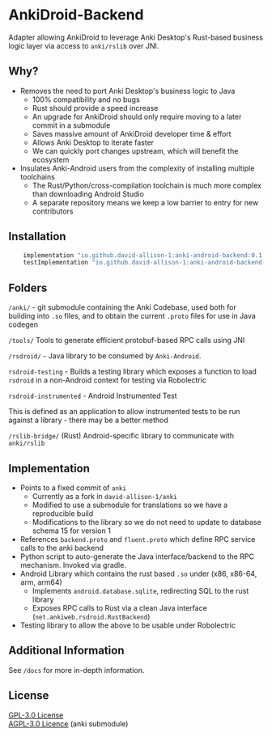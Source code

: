 # AnkiDroid-Backend

Adapter allowing AnkiDroid to leverage Anki Desktop's Rust-based business logic layer via access to `anki/rslib` over JNI.

## Why?

* Removes the need to port Anki Desktop's business logic to Java
   * 100% compatibility and no bugs
   * Rust should provide a speed increase
   * An upgrade for AnkiDroid should only require moving to a later commit in a submodule
   * Saves massive amount of AnkiDroid developer time & effort
   * Allows Anki Desktop to iterate faster
   * We can quickly port changes upstream, which will benefit the ecosystem
* Insulates Anki-Android users from the complexity of installing multiple toolchains
   * The Rust/Python/cross-compilation toolchain is much more complex than downloading Android Studio
   * A separate repository means we keep a low barrier to entry for new contributors

## Installation

```gradle
    implementation "io.github.david-allison-1:anki-android-backend:0.1.7"
    testImplementation "io.github.david-allison-1:anki-android-backend-testing:0.1.7"
```

## Folders

`/anki/` - git submodule containing the Anki Codebase, used both for building into `.so` files, and to obtain the current `.proto` files for use in Java codegen

`/tools/` Tools to generate efficient protobuf-based RPC calls using JNI

`/rsdroid/` - Java library to be consumed by `Anki-Android`.

`rsdroid-testing` - Builds a testing library which exposes a function to load `rsdroid` in a non-Android context for testing via Robolectric

`rsdroid-instrumented` - Android Instrumented Test 

This is defined as an application to allow instrumented tests to be run against a library - there may be a better method

`/rslib-bridge/` (Rust) Android-specific library to communicate with `anki/rslib`

## Implementation

* Points to a fixed commit of `anki` 
  * Currently as a fork in `david-allison-1/anki` 
  * Modified to use a submodule for translations so we have a reproducible build
  * Modifications to the library so we do not need to update to database schema 15 for version 1
* References `backend.proto` and `fluent.proto` which define RPC service calls to the anki backend
* Python script to auto-generate the Java interface/backend to the RPC mechanism. Invoked via gradle.
* Android Library which contains the rust based `.so` under (x86, x86-64, arm, arm64)
   * Implements `android.database.sqlite`, redirecting SQL to the rust library
   * Exposes RPC calls to Rust via a clean Java interface (`net.ankiweb.rsdroid.RustBackend`)
* Testing library to allow the above to be usable under Robolectric


## Additional Information

See `/docs` for more in-depth information.

## License

[GPL-3.0 License](https://github.com/ankidroid/Anki-Android/blob/master/COPYING)  
[AGPL-3.0 Licence](https://github.com/david-allison-1/anki/blob/master/LICENSE) (anki submodule)
